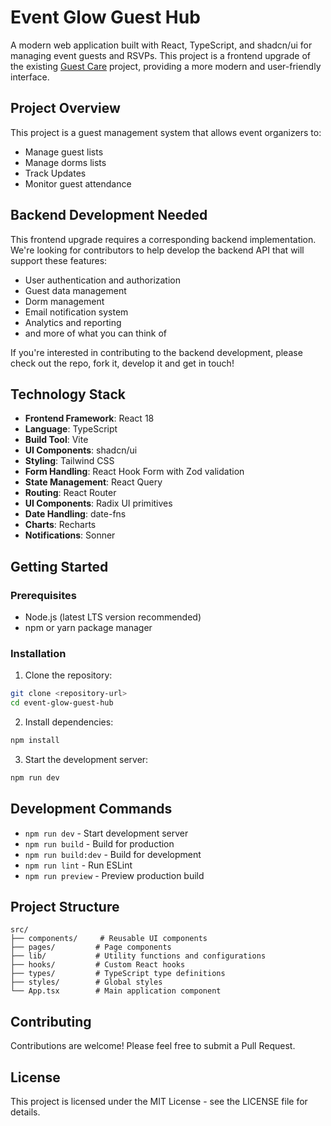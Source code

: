 # Event Glow Guest Hub

A modern web application built with React, TypeScript, and shadcn/ui for managing event guests and RSVPs. This project is a frontend upgrade of the existing [Guest Care](https://github.com/krVishesh/GC-maybe) project, providing a more modern and user-friendly interface.

## Project Overview

This project is a guest management system that allows event organizers to:
- Manage guest lists
- Manage dorms lists
- Track Updates
- Monitor guest attendance

## Backend Development Needed

This frontend upgrade requires a corresponding backend implementation. We're looking for contributors to help develop the backend API that will support these features:

- User authentication and authorization
- Guest data management
- Dorm management
- Email notification system
- Analytics and reporting
- and more of what you can think of

If you're interested in contributing to the backend development, please check out the repo, fork it, develop it and get in touch!

## Technology Stack

- **Frontend Framework**: React 18
- **Language**: TypeScript
- **Build Tool**: Vite
- **UI Components**: shadcn/ui
- **Styling**: Tailwind CSS
- **Form Handling**: React Hook Form with Zod validation
- **State Management**: React Query
- **Routing**: React Router
- **UI Components**: Radix UI primitives
- **Date Handling**: date-fns
- **Charts**: Recharts
- **Notifications**: Sonner

## Getting Started

### Prerequisites

- Node.js (latest LTS version recommended)
- npm or yarn package manager

### Installation

1. Clone the repository:
```bash
git clone <repository-url>
cd event-glow-guest-hub
```

2. Install dependencies:
```bash
npm install
```

3. Start the development server:
```bash
npm run dev
```

## Development Commands

- `npm run dev` - Start development server
- `npm run build` - Build for production
- `npm run build:dev` - Build for development
- `npm run lint` - Run ESLint
- `npm run preview` - Preview production build

## Project Structure

```
src/
├── components/     # Reusable UI components
├── pages/         # Page components
├── lib/           # Utility functions and configurations
├── hooks/         # Custom React hooks
├── types/         # TypeScript type definitions
├── styles/        # Global styles
└── App.tsx        # Main application component
```

## Contributing

Contributions are welcome! Please feel free to submit a Pull Request.

## License

This project is licensed under the MIT License - see the LICENSE file for details.

